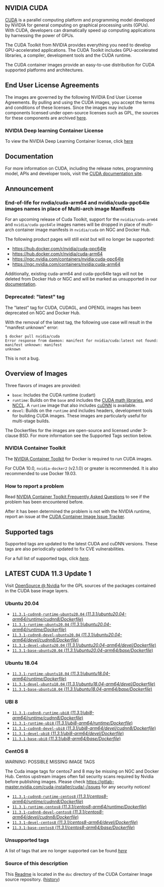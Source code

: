 ## NVIDIA CUDA

[CUDA](https://developer.nvidia.com/cuda-zone) is a parallel computing platform and programming model developed by NVIDIA for general computing on graphical processing units (GPUs). With CUDA, developers can dramatically speed up computing applications by harnessing the power of GPUs.

The CUDA Toolkit from NVIDIA provides everything you need to develop GPU-accelerated applications. The CUDA Toolkit includes GPU-accelerated libraries, a compiler, development tools and the CUDA runtime.

The CUDA container images provide an easy-to-use distribution for CUDA supported platforms and architectures.

## End User License Agreements

The images are governed by the following NVIDIA End User License Agreements. By pulling and using the CUDA images, you accept the terms and conditions of these licenses.
Since the images may include components licensed under open-source licenses such as GPL, the sources for these components are archived [here](https://developer.download.nvidia.com/compute/cuda/opensource/image).

### NVIDIA Deep learning Container License

To view the NVIDIA Deep Learning Container license, click [here](https://developer.nvidia.com/ngc/nvidia-deep-learning-container-license)

## Documentation

For more information on CUDA, including the release notes, programming model, APIs and developer tools, visit the [CUDA documentation site](https://docs.nvidia.com/cuda).

## Announcement

### End-of-life for nvdia/cuda-arm64 and nvidia/cuda-ppc64le images names in place of Multi-arch image Manifests

For an upcoming release of Cuda Toolkit, support for the `nvidia/cuda-arm64` and `nvidia/cuda-ppc64le` images names will be dropped in place of multi-arch container image manifests in `nvidia/cuda` on NGC and Docker Hub.

The following product pages will still exist but will no longer be supported:

* https://hub.docker.com/r/nvidia/cuda-ppc64le
* https://hub.docker.com/r/nvidia/cuda-arm64
* https://ngc.nvidia.com/containers/nvidia:cuda-ppc64le
* https://ngc.nvidia.com/containers/nvidia:cuda-arm64

Additionally, existing cuda-arm64 and cuda-ppc64le tags will not be deleted from Docker Hub or NGC and will be marked as unsupported in our [documentation](https://gitlab.com/nvidia/container-images/cuda/blob/master/doc/unsupported-tags.md).

### Deprecated: "latest" tag

The "latest" tag for CUDA, CUDAGL, and OPENGL images has been deprecated on NGC and Docker Hub.

With the removal of the latest tag, the following use case will result in the "manifest unknown" error:

```
$ docker pull nvidia/cuda
Error response from daemon: manifest for nvidia/cuda:latest not found: manifest unknown: manifest
unknown
```

This is not a bug.

## Overview of Images

Three flavors of images are provided:
- `base`: Includes the CUDA runtime (cudart)
- `runtime`: Builds on the `base` and includes the [CUDA math libraries](https://developer.nvidia.com/gpu-accelerated-libraries), and [NCCL](https://developer.nvidia.com/nccl). A `runtime` image that also includes [cuDNN](https://developer.nvidia.com/cudnn) is available.
- `devel`: Builds on the `runtime` and includes headers, development tools for building CUDA images. These images are particularly useful for multi-stage builds.

The Dockerfiles for the images are open-source and licensed under 3-clause BSD. For more information see the Supported Tags section below.

### NVIDIA Container Toolkit

The [NVIDIA Container Toolkit](https://github.com/NVIDIA/nvidia-docker) for Docker is required to run CUDA images.

For CUDA 10.0, `nvidia-docker2` (v2.1.0) or greater is recommended. It is also recommended to use Docker 19.03.

### How to report a problem

Read [NVIDIA Container Toolkit Frequently Asked Questions](https://github.com/NVIDIA/nvidia-docker/wiki/Frequently-Asked-Questions) to see if the problem has been encountered before.

After it has been determined the problem is not with the NVIDIA runtime, report an issue at the [CUDA Container Image Issue Tracker](https://gitlab.com/nvidia/container-images/cuda/-/issues).

## Supported tags

Supported tags are updated to the latest CUDA and cuDNN versions. These tags are also periodically updated to fix CVE vulnerabilities.

For a full list of supported tags, click [*here*](https://gitlab.com/nvidia/container-images/cuda/blob/master/doc/supported-tags.md).

## LATEST CUDA 11.3 Update 1

Visit [OpenSource @ Nvidia](https://developer.download.nvidia.com/compute/cuda/opensource/image/) for the GPL sources of the packages contained in the CUDA base image layers.


### Ubuntu 20.04

- [`11.3.1-cudnn8-runtime-ubuntu20.04` (*11.3.1/ubuntu20.04-arm64/runtime/cudnn8/Dockerfile*)](https://gitlab.com/nvidia/container-images/cuda/blob/master/dist/11.3.1/ubuntu20.04-arm64/runtime/cudnn8/Dockerfile)
- [`11.3.1-runtime-ubuntu20.04` (*11.3.1/ubuntu20.04-arm64/runtime/Dockerfile*)](https://gitlab.com/nvidia/container-images/cuda/blob/master/dist/11.3.1/ubuntu20.04-arm64/runtime/Dockerfile)
- [`11.3.1-cudnn8-devel-ubuntu20.04` (*11.3.1/ubuntu20.04-arm64/devel/cudnn8/Dockerfile*)](https://gitlab.com/nvidia/container-images/cuda/blob/master/dist/11.3.1/ubuntu20.04-arm64/devel/cudnn8/Dockerfile)
- [`11.3.1-devel-ubuntu20.04` (*11.3.1/ubuntu20.04-arm64/devel/Dockerfile*)](https://gitlab.com/nvidia/container-images/cuda/blob/master/dist/11.3.1/ubuntu20.04-arm64/devel/Dockerfile)
- [`11.3.1-base-ubuntu20.04` (*11.3.1/ubuntu20.04-arm64/base/Dockerfile*)](https://gitlab.com/nvidia/container-images/cuda/blob/master/dist/11.3.1/ubuntu20.04-arm64/base/Dockerfile)

### Ubuntu 18.04

- [`11.3.1-runtime-ubuntu18.04` (*11.3.1/ubuntu18.04-arm64/runtime/Dockerfile*)](https://gitlab.com/nvidia/container-images/cuda/blob/master/dist/11.3.1/ubuntu18.04-arm64/runtime/Dockerfile)
- [`11.3.1-devel-ubuntu18.04` (*11.3.1/ubuntu18.04-arm64/devel/Dockerfile*)](https://gitlab.com/nvidia/container-images/cuda/blob/master/dist/11.3.1/ubuntu18.04-arm64/devel/Dockerfile)
- [`11.3.1-base-ubuntu18.04` (*11.3.1/ubuntu18.04-arm64/base/Dockerfile*)](https://gitlab.com/nvidia/container-images/cuda/blob/master/dist/11.3.1/ubuntu18.04-arm64/base/Dockerfile)

### UBI 8

- [`11.3.1-cudnn8-runtime-ubi8` (*11.3.1/ubi8-arm64/runtime/cudnn8/Dockerfile*)](https://gitlab.com/nvidia/container-images/cuda/blob/master/dist/11.3.1/ubi8-arm64/runtime/cudnn8/Dockerfile)
- [`11.3.1-runtime-ubi8` (*11.3.1/ubi8-arm64/runtime/Dockerfile*)](https://gitlab.com/nvidia/container-images/cuda/blob/master/dist/11.3.1/ubi8-arm64/runtime/Dockerfile)
- [`11.3.1-cudnn8-devel-ubi8` (*11.3.1/ubi8-arm64/devel/cudnn8/Dockerfile*)](https://gitlab.com/nvidia/container-images/cuda/blob/master/dist/11.3.1/ubi8-arm64/devel/cudnn8/Dockerfile)
- [`11.3.1-devel-ubi8` (*11.3.1/ubi8-arm64/devel/Dockerfile*)](https://gitlab.com/nvidia/container-images/cuda/blob/master/dist/11.3.1/ubi8-arm64/devel/Dockerfile)
- [`11.3.1-base-ubi8` (*11.3.1/ubi8-arm64/base/Dockerfile*)](https://gitlab.com/nvidia/container-images/cuda/blob/master/dist/11.3.1/ubi8-arm64/base/Dockerfile)

### CentOS 8

*WARNING*: POSSIBLE MISSING IMAGE TAGS

The Cuda image tags for centos7 and 8 may be missing on NGC and Docker Hub. Centos upstream images often fail security scans required by Nvidia before publishing images. Please check https://gitlab-master.nvidia.com/cuda-installer/cuda/-/issues for any security notices!

- [`11.3.1-cudnn8-runtime-centos8` (*11.3.1/centos8-arm64/runtime/cudnn8/Dockerfile*)](https://gitlab.com/nvidia/container-images/cuda/blob/master/dist/11.3.1/centos8-arm64/runtime/cudnn8/Dockerfile)
- [`11.3.1-runtime-centos8` (*11.3.1/centos8-arm64/runtime/Dockerfile*)](https://gitlab.com/nvidia/container-images/cuda/blob/master/dist/11.3.1/centos8-arm64/runtime/Dockerfile)
- [`11.3.1-cudnn8-devel-centos8` (*11.3.1/centos8-arm64/devel/cudnn8/Dockerfile*)](https://gitlab.com/nvidia/container-images/cuda/blob/master/dist/11.3.1/centos8-arm64/devel/cudnn8/Dockerfile)
- [`11.3.1-devel-centos8` (*11.3.1/centos8-arm64/devel/Dockerfile*)](https://gitlab.com/nvidia/container-images/cuda/blob/master/dist/11.3.1/centos8-arm64/devel/Dockerfile)
- [`11.3.1-base-centos8` (*11.3.1/centos8-arm64/base/Dockerfile*)](https://gitlab.com/nvidia/container-images/cuda/blob/master/dist/11.3.1/centos8-arm64/base/Dockerfile)

### Unsupported tags

A list of tags that are no longer supported can be found [*here*](https://gitlab.com/nvidia/container-images/cuda/blob/master/doc/unsupported-tags.md)

### Source of this description

This [Readme](https://gitlab.com/nvidia/container-images/cuda/blob/master/doc/README.md) is located in the `doc` directory of the CUDA Container Image source repository. ([history](https://gitlab.com/nvidia/container-images/cuda/commits/master/doc/README.md))
